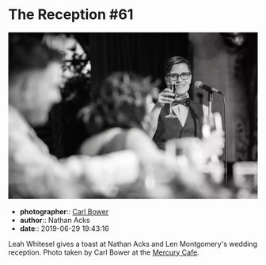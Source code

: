 # The Reception \#61

![Leah Whitesel toasts Nathan Acks and Len Montgomery](assets/2019-06-29-set-3-the-reception-61.webp)

* **photographer**:: [Carl Bower](https://carlbowerphotos.com)
* **author**:: Nathan Acks
* **date**:: 2019-06-29 19:43:16

Leah Whitesel gives a toast at Nathan Acks and Len Montgomery's wedding reception. Photo taken by Carl Bower at the [Mercury Cafe](http://mercurycafe.com).
